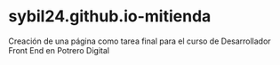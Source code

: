 # sybil24.github.io-mitienda
Creación de una página como tarea final para el curso de Desarrollador Front End en Potrero Digital
